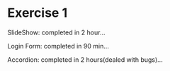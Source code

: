 # Exercise 1
SlideShow: completed in 2 hour...

Login Form: completed in 90 min...

Accordion: completed in 2 hours(dealed with bugs)...